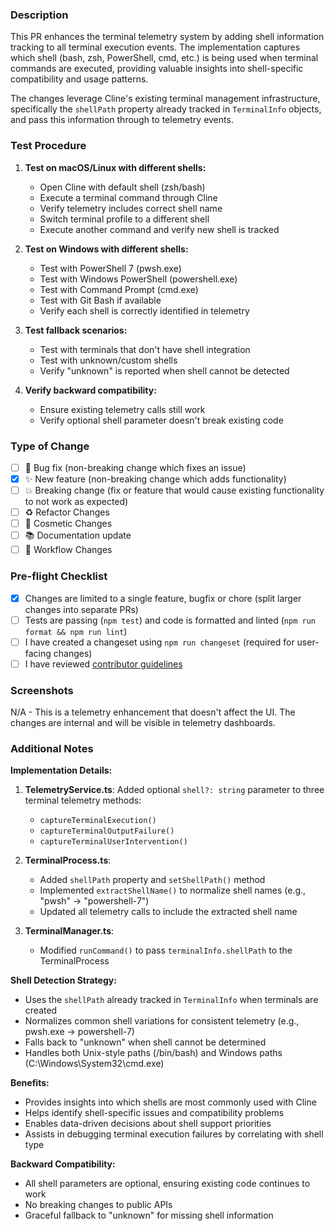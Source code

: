 ### Description

This PR enhances the terminal telemetry system by adding shell information tracking to all terminal execution events. The implementation captures which shell (bash, zsh, PowerShell, cmd, etc.) is being used when terminal commands are executed, providing valuable insights into shell-specific compatibility and usage patterns.

The changes leverage Cline's existing terminal management infrastructure, specifically the `shellPath` property already tracked in `TerminalInfo` objects, and pass this information through to telemetry events.

### Test Procedure

1. **Test on macOS/Linux with different shells:**
   - Open Cline with default shell (zsh/bash)
   - Execute a terminal command through Cline
   - Verify telemetry includes correct shell name
   - Switch terminal profile to a different shell
   - Execute another command and verify new shell is tracked

2. **Test on Windows with different shells:**
   - Test with PowerShell 7 (pwsh.exe)
   - Test with Windows PowerShell (powershell.exe)
   - Test with Command Prompt (cmd.exe)
   - Test with Git Bash if available
   - Verify each shell is correctly identified in telemetry

3. **Test fallback scenarios:**
   - Test with terminals that don't have shell integration
   - Test with unknown/custom shells
   - Verify "unknown" is reported when shell cannot be detected

4. **Verify backward compatibility:**
   - Ensure existing telemetry calls still work
   - Verify optional shell parameter doesn't break existing code

### Type of Change

<!-- Put an 'x' in all boxes that apply -->

-   [ ] 🐛 Bug fix (non-breaking change which fixes an issue)
-   [x] ✨ New feature (non-breaking change which adds functionality)
-   [ ] 💥 Breaking change (fix or feature that would cause existing functionality to not work as expected)
-   [ ] ♻️ Refactor Changes
-   [ ] 💅 Cosmetic Changes
-   [ ] 📚 Documentation update
-   [ ] 🏃 Workflow Changes

### Pre-flight Checklist

<!-- Put an 'x' in all boxes that apply -->

-   [x] Changes are limited to a single feature, bugfix or chore (split larger changes into separate PRs)
-   [ ] Tests are passing (`npm test`) and code is formatted and linted (`npm run format && npm run lint`)
-   [ ] I have created a changeset using `npm run changeset` (required for user-facing changes)
-   [ ] I have reviewed [contributor guidelines](https://github.com/cline/cline/blob/main/CONTRIBUTING.md)

### Screenshots

N/A - This is a telemetry enhancement that doesn't affect the UI. The changes are internal and will be visible in telemetry dashboards.

### Additional Notes

<!-- Add any additional notes for reviewers -->

**Implementation Details:**

1. **TelemetryService.ts**: Added optional `shell?: string` parameter to three terminal telemetry methods:
   - `captureTerminalExecution()`
   - `captureTerminalOutputFailure()`
   - `captureTerminalUserIntervention()`

2. **TerminalProcess.ts**: 
   - Added `shellPath` property and `setShellPath()` method
   - Implemented `extractShellName()` to normalize shell names (e.g., "pwsh" → "powershell-7")
   - Updated all telemetry calls to include the extracted shell name

3. **TerminalManager.ts**: 
   - Modified `runCommand()` to pass `terminalInfo.shellPath` to the TerminalProcess

**Shell Detection Strategy:**
- Uses the `shellPath` already tracked in `TerminalInfo` when terminals are created
- Normalizes common shell variations for consistent telemetry (e.g., pwsh.exe → powershell-7)
- Falls back to "unknown" when shell cannot be determined
- Handles both Unix-style paths (/bin/bash) and Windows paths (C:\Windows\System32\cmd.exe)

**Benefits:**
- Provides insights into which shells are most commonly used with Cline
- Helps identify shell-specific issues and compatibility problems
- Enables data-driven decisions about shell support priorities
- Assists in debugging terminal execution failures by correlating with shell type

**Backward Compatibility:**
- All shell parameters are optional, ensuring existing code continues to work
- No breaking changes to public APIs
- Graceful fallback to "unknown" for missing shell information
